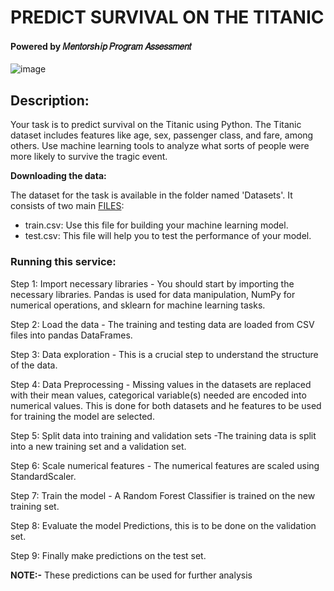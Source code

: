 # PREDICT SURVIVAL ON THE TITANIC
#### Powered by 𝑀𝑒𝑛𝑡𝑜𝑟𝑠ℎ𝑖𝑝 𝑃𝑟𝑜𝑔𝑟𝑎𝑚 𝐴𝑠𝑠𝑒𝑠𝑠𝑚𝑒𝑛𝑡

![image](https://github.com/Blaqdiana/Prediction_assessment/assets/109005502/17411ca0-a8f5-4fbc-bb27-6bc7aa535ccc)



## Description:
Your task is to predict survival on the Titanic using Python. The Titanic dataset includes features like age, sex, passenger class, and fare, among others. Use machine learning tools to analyze what sorts of people were more likely to survive the tragic event.

**Downloading the data:**

The dataset for the task is available in the folder named 'Datasets'. It consists of two main [FILES](https://drive.google.com/drive/folders/1xfkQnP7l85KdxhNHdPg5oHBZ3uUpyGYH):
- train.csv: Use this file for building your machine learning model.
- test.csv: This file will help you to test the performance of your model.

### Running this service:
Step 1: Import necessary libraries - You should start by importing the necessary libraries. Pandas is used for data manipulation, NumPy for numerical operations, and sklearn for machine learning tasks.

Step 2: Load the data - The training and testing data are loaded from CSV files into pandas DataFrames.

Step 3: Data exploration - This is a crucial step to understand the structure of the data.

Step 4: Data Preprocessing - Missing values in the datasets are replaced with their mean values, categorical variable(s) needed are encoded into numerical values. This is done for both datasets and he features to be used for training the model are selected.

Step 5: Split data into training and validation sets -The training data is split into a new training set and a validation set.

Step 6: Scale numerical features - The numerical features are scaled using StandardScaler.

Step 7: Train the model - A Random Forest Classifier is trained on the new training set.

Step 8: Evaluate the model Predictions, this is to be done on the validation set.

Step 9: Finally make predictions on the test set.

**NOTE:-** These predictions can be used for further analysis 
